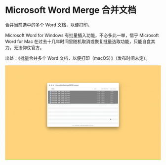 # Microsoft Word Merge 合并文档

合并当前选中的多个 Word 文档，以便打印。

Microsoft Word for Windows 有批量插入功能，不必多此一举，惜乎 Microsoft Word for Mac 在过去十几年时间里随机取消或恢复批量选取功能，只能自食其力，无法仰仗官方。

出处：《批量合并多个 Word 文档，以便打印（macOS）》（发布时间未定）。

![img](img.gif)